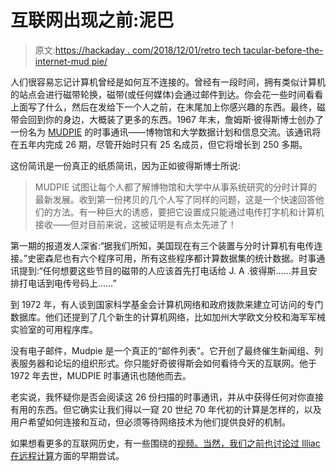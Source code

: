 # 互联网出现之前:泥巴

> 原文:[https://hackaday . com/2018/12/01/retro tech tacular-before-the-internet-mud pie/](https://hackaday.com/2018/12/01/retrotechtacular-before-the-internet-mudpie/)

人们很容易忘记计算机曾经是如何互不连接的。曾经有一段时间，拥有类似计算机的站点会进行磁带轮换，磁带(或任何媒体)会通过邮件到达。你会花一些时间看看上面写了什么，然后在发给下一个人之前，在末尾加上你感兴趣的东西。最终，磁带会回到你的身边，大概装了更多的东西。1967 年末，詹姆斯·彼得斯博士创办了一份名为 [MUDPIE](https://blog.biodiversitylibrary.org/2018/11/mudpie-online-at-bhl.html) 的时事通讯——博物馆和大学数据计划和信息交流。该通讯将在五年内完成 26 期，尽管开始时只有 25 名成员，但它将增长到 250 多期。

这份简讯是一份真正的纸质简讯，因为正如彼得斯博士所说:

> MUDPIE 试图让每个人都了解博物馆和大学中从事系统研究的分时计算的最新发展。收到第一份拷贝的几个人写了同样的问题，这是一个快速回答他们的方法。有一种巨大的诱惑，要把它设置成只能通过电传打字机和计算机接收——但对目前来说，这被证明是有点太先进了！

第一期的报道发人深省:“据我们所知，美国现在有三个装置与分时计算机有电传连接。”史密森尼也有六个程序可用，所有这些程序都计算数据集的统计数据。时事通讯提到:“任何想要这些节目的磁带的人应该首先打电话给 J. A .彼得斯……并且安排打电话到电传号码上……”

到 1972 年，有人谈到国家科学基金会计算机网络和政府拨款来建立可访问的专门数据库。他们还提到了几个新生的计算机网络，比如加州大学欧文分校和海军军械实验室的可用程序库。

没有电子邮件，Mudpie 是一个真正的“邮件列表”。它开创了最终催生新闻组、列表服务器和论坛的组织形式。你只能好奇彼得斯会如何看待今天的互联网。他于 1972 年去世，MUDPIE 时事通讯也随他而去。

老实说，我怀疑你是否会阅读这 26 份扫描的时事通讯，并从中获得任何对你直接有用的东西。但它确实让我们得以一窥 20 世纪 70 年代初的计算是怎样的，以及用户希望如何连接和互动，但必须等待网络技术为他们提供良好的机制。

如果想看更多的互联网历史，有一些围绕的[视频。当然，我们之前也讨论过 Illiac 在](https://hackaday.com/2009/09/02/internet-40th-birthday/)[远程计算](https://hackaday.com/2018/10/18/illiac-was-hal-9000s-granddaddy/)方面的早期尝试。